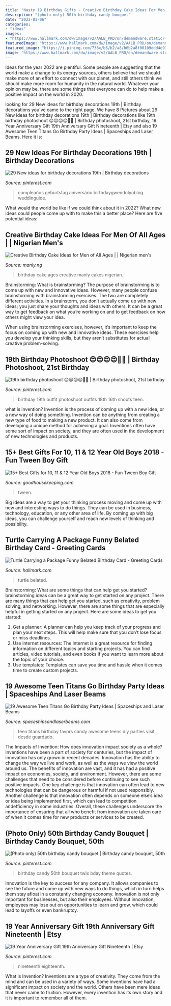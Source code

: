 ```yaml
---
title: "Nasty 19 Birthday Gifts ~ Creative Birthday Cake Ideas For Men Of All Ages"
description: "(photo only) 50th birthday candy bouquet"
date: "2023-01-06"
categories:
- "ideas"
images:
- "https://www.hallmark.com/dw/image/v2/AALB_PRD/on/demandware.static/-/Sites-hallmark-master/default/dw95d454d9/images/finished-goods/Turtle-Carrying-a-Package-Funny-Belated-Birthday-Card_369ZZB2251_04.jpg?sw=1920"
featuredImage: "https://www.hallmark.com/dw/image/v2/AALB_PRD/on/demandware.static/-/Sites-hallmark-master/default/dw95d454d9/images/finished-goods/Turtle-Carrying-a-Package-Funny-Belated-Birthday-Card_369ZZB2251_04.jpg?sw=1920"
featured_image: "https://i.pinimg.com/736x/b6/b2/a8/b6b2a8f00109ddd4e93c04e83ad40bba.jpg"
image: "https://www.hallmark.com/dw/image/v2/AALB_PRD/on/demandware.static/-/Sites-hallmark-master/default/dw95d454d9/images/finished-goods/Turtle-Carrying-a-Package-Funny-Belated-Birthday-Card_369ZZB2251_04.jpg?sw=1920"
---
```



Ideas for the year 2022 are plentiful. Some people are suggesting that the world make a change to its energy sources, others believe that we should make more of an effort to connect with our planet, and still others think we should make more room for humanity in the natural world. Whatever your opinion may be, there are some things that everyone can do to help make a positive impact on the world in 2020.

	

		
looking for 29 New ideas for birthday decorations 19th | Birthday decorations you've came to the right page. We have 8 Pictures about 29 New ideas for birthday decorations 19th | Birthday decorations like 19th birthday photoshoot 😍😍😍😍💙🥶 | Birthday photoshoot, 21st birthday, 19 Year Anniversary Gift 19th Anniversary Gift Nineteenth | Etsy and also 19 Awesome Teen Titans Go Birthday Party Ideas | Spaceships and Laser Beams. Here it is:
		
    
## 29 New Ideas For Birthday Decorations 19th | Birthday Decorations

<img loading=lazy src="https://i.pinimg.com/736x/b6/b2/a8/b6b2a8f00109ddd4e93c04e83ad40bba.jpg" onerror="this.onerror=null;this.src='https://tse4.mm.bing.net/th?id=OIP.kg0-lOTcQd-Yy71fwR0ShQAAAA&amp;pid=15.1';" alt="29 New ideas for birthday decorations 19th | Birthday decorations">

_Source: pinterest.com_

>cumpleaños geburtstag aniversário birthdaygwendolynblog weddinguide. 

	

What would the world be like if we could think about it in 2022? What new ideas could people come up with to make this a better place? Here are five potential ideas:

    
## Creative Birthday Cake Ideas For Men Of All Ages | | Nigerian Men&#039;s

<img loading=lazy src="https://i0.wp.com/manly.ng/wp-content/uploads/2016/12/Creative-Birthday-Cake-Ideas-for-Men-of-All-Ages-7.jpg?resize=768%2C1024" onerror="this.onerror=null;this.src='https://tse2.mm.bing.net/th?id=OIP.rEWrDftCxoFYg45exC9NMQHaJ4&amp;pid=15.1';" alt="Creative Birthday Cake Ideas for Men of All Ages | | Nigerian men&#039;s">

_Source: manly.ng_

>birthday cake ages creative manly cakes nigerian. 

	

Brainstorming: What is brainstorming?
The purpose of brainstorming is to come up with new and innovative ideas. However, many people confuse brainstorming with brainstorming exercises. The two are completely different activities.
In a brainstorm, you don’t actually come up with new ideas; you just share your thoughts and ideas with others. It can be a great way to get feedback on what you’re working on and to get feedback on how others might view your idea.

When using brainstorming exercises, however, it’s important to keep the focus on coming up with new and innovative ideas. These exercises help you develop your thinking skills, but they aren’t substitutes for actual creative problem-solving.

    
## 19th Birthday Photoshoot 😍😍😍😍💙🥶 | Birthday Photoshoot, 21st Birthday

<img loading=lazy src="https://i.pinimg.com/originals/11/61/fd/1161fd00d32e23f1798b95e5c31d0090.jpg" onerror="this.onerror=null;this.src='https://tse2.mm.bing.net/th?id=OIP.UG9TuQeCTmF1e2SFSS5k4QHaOt&amp;pid=15.1';" alt="19th birthday photoshoot 😍😍😍😍💙🥶 | Birthday photoshoot, 21st birthday">

_Source: pinterest.com_

>birthday 19th outfit photoshoot outfits 18th 16th shoots teen. 

	

what is invention?
Invention is the process of coming up with a new idea, or a new way of doing something. Invention can be anything from creating a new type of food to making a new product. It can also come from developing a unique method for achieving a goal. Inventions often have some sort of impact on society, and they are often used in the development of new technologies and products.

    
## 15+ Best Gifts For 10, 11 &amp; 12 Year Old Boys 2018 - Fun Tween Boy Gift

<img loading=lazy src="https://hips.hearstapps.com/vader-prod.s3.amazonaws.com/1539616458-46283_1_1200px.jpg?crop=0.670xw:1.00xh;0.195xw,0&amp;resize=480:*" onerror="this.onerror=null;this.src='https://tse3.mm.bing.net/th?id=OIP.ioPqvMNGgS9VHOSS_8u8FwHaLD&amp;pid=15.1';" alt="15+ Best Gifts for 10, 11 &amp; 12 Year Old Boys 2018 - Fun Tween Boy Gift">

_Source: goodhousekeeping.com_

>tween. 

	

Big ideas are a way to get your thinking process moving and come up with new and interesting ways to do things. They can be used in business, technology, education, or any other area of life. By coming up with big ideas, you can challenge yourself and reach new levels of thinking and possibility.

    
## Turtle Carrying A Package Funny Belated Birthday Card - Greeting Cards

<img loading=lazy src="https://www.hallmark.com/dw/image/v2/AALB_PRD/on/demandware.static/-/Sites-hallmark-master/default/dw95d454d9/images/finished-goods/Turtle-Carrying-a-Package-Funny-Belated-Birthday-Card_369ZZB2251_04.jpg?sw=1920" onerror="this.onerror=null;this.src='https://tse4.mm.bing.net/th?id=OIP.MS_c4H9QPrtC9OVRQVk9nwHaHa&amp;pid=15.1';" alt="Turtle Carrying a Package Funny Belated Birthday Card - Greeting Cards">

_Source: hallmark.com_

>turtle belated. 

	

Brainstorming: What are some things that can help get you started?
brainstorming ideas can be a great way to get started on any project. There are many things that can help get you started, such as creativity, problem solving, and networking. However, there are some things that are especially helpful in getting started on any project. Here are some ideas to get you started:  
1. Get a planner: A planner can help you keep track of your progress and plan your next steps. This will help make sure that you don’t lose focus or miss deadlines. 
2. Use internet resources: The internet is a great resource for finding information on different topics and starting projects. You can find articles, video tutorials, and even books if you want to learn more about the topic of your choice. 
3. Use templates: Templates can save you time and hassle when it comes time to create custom projects.

    
## 19 Awesome Teen Titans Go Birthday Party Ideas | Spaceships And Laser Beams

<img loading=lazy src="http://spaceshipsandlaserbeams.com/wp-content/uploads/2017/03/7-Teen-Titans-Go-Candy-Favors-549x975.jpg" onerror="this.onerror=null;this.src='https://tse1.mm.bing.net/th?id=OIP._edrnXT3HZOdxgx3HwbUGwHaNJ&amp;pid=15.1';" alt="19 Awesome Teen Titans Go Birthday Party Ideas | Spaceships and Laser Beams">

_Source: spaceshipsandlaserbeams.com_

>teen titans birthday favors candy awesome teens diy parties visit desde guardado. 

	

The Impacts of Invention: How does innovation impact society as a whole?
Inventions have been a part of society for centuries, but the impact of innovation has only grown in recent decades. Innovation has the ability to change the way we live and work, as well as the ways we view the world around us. The benefits of innovation are vast, and it has had a positive impact on economies, society, and environment. However, there are some challenges that need to be considered before continuing to see such positive impacts. One key challenge is that innovation can often lead to new technologies that can be dangerous or harmful if not used responsibly. Another challenge is that innovation often depends on someone else’s idea or idea being implemented first, which can lead to competition andefficiency in some industries. Overall, these challenges underscore the importance of ensuring that all who benefit from innovation are taken care of when it comes time for new products or services to be created.

    
## (Photo Only) 50th Birthday Candy Bouquet | Birthday Candy Bouquet, 50th

<img loading=lazy src="http://i.pinimg.com/1200x/0a/38/0b/0a380b7ba9f95090a9dec03065714378.jpg" onerror="this.onerror=null;this.src='https://tse2.mm.bing.net/th?id=OIP.o8pur98Q6WBmNJYUxDFESAHaJ4&amp;pid=15.1';" alt="(Photo only) 50th birthday candy bouquet | Birthday candy bouquet, 50th">

_Source: pinterest.com_

>birthday candy 50th bouquet twix bday theme quotes. 

	

Innovation is the key to success for any company. It allows companies to see the future and come up with new ways to do things, which in turn helps them stay afloat in a constantly changing economy. Innovation is not only important for businesses, but also their employees. Without innovation, employees may lose out on opportunities to learn and grow, which could lead to layoffs or even bankruptcy.

    
## 19 Year Anniversary Gift 19th Anniversary Gift Nineteenth | Etsy

<img loading=lazy src="https://i.pinimg.com/736x/73/4c/e4/734ce484e80586fb729737b698eb12b9.jpg" onerror="this.onerror=null;this.src='https://tse2.mm.bing.net/th?id=OIP.Ngo1jIgP3RTYEo1g8xmhnAHaHa&amp;pid=15.1';" alt="19 Year Anniversary Gift 19th Anniversary Gift Nineteenth | Etsy">

_Source: pinterest.com_

>nineteenth eighteenth. 

	

What is Invention?
Inventions are a type of creativity. They come from the mind and can be used in a variety of ways. Some inventions have had a significant impact on society and the world. Others have been mere ideas that never came to fruition. However, every invention has its own story and it is important to remember all of them.

